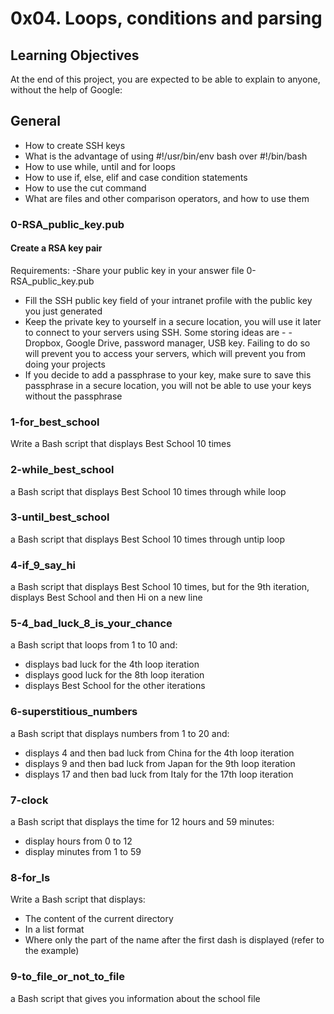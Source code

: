 # 0x04. Loops, conditions and parsing

## Learning Objectives

At the end of this project, you are expected to be able to explain to anyone, without the help of Google:

## General
  - How to create SSH keys
  - What is the advantage of using #!/usr/bin/env bash over #!/bin/bash
  - How to use while, until and for loops
  - How to use if, else, elif and case condition statements
  - How to use the cut command
  - What are files and other comparison operators, and how to use them

### 0-RSA_public_key.pub
#### Create a RSA key pair
Requirements:
  -Share your public key in your answer file 0-RSA_public_key.pub
  - Fill the SSH public key field of your intranet profile with the public key you just generated
  - Keep the private key to yourself in a secure location, you will use it later to connect to your servers using SSH. Some storing ideas are - - Dropbox, Google Drive, password manager, USB key. Failing to do so will prevent you to access your servers, which will prevent you from doing your projects
  - If you decide to add a passphrase to your key, make sure to save this passphrase in a secure location, you will not be able to use your keys without the passphrase

### 1-for_best_school
Write a Bash script that displays Best School 10 times

### 2-while_best_school
a Bash script that displays Best School 10 times through while loop

### 3-until_best_school
a Bash script that displays Best School 10 times through untip loop

### 4-if_9_say_hi
a Bash script that displays Best School 10 times, but for the 9th iteration, displays Best School and then Hi on a new line

### 5-4_bad_luck_8_is_your_chance
a Bash script that loops from 1 to 10 and:
  - displays bad luck for the 4th loop iteration
  - displays good luck for the 8th loop iteration
  - displays Best School for the other iterations

### 6-superstitious_numbers
a Bash script that displays numbers from 1 to 20 and:
  - displays 4 and then bad luck from China for the 4th loop iteration
  - displays 9 and then bad luck from Japan for the 9th loop iteration
  - displays 17 and then bad luck from Italy for the 17th loop iteration

### 7-clock
a Bash script that displays the time for 12 hours and 59 minutes:
  - display hours from 0 to 12
  - display minutes from 1 to 59

### 8-for_ls
Write a Bash script that displays:
  - The content of the current directory
  - In a list format
  - Where only the part of the name after the first dash is displayed (refer to the example)

### 9-to_file_or_not_to_file
a Bash script that gives you information about the school file
